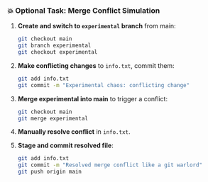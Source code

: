 ### 💥 Optional Task: Merge Conflict Simulation

1. **Create and switch to `experimental` branch** from main:

    ```bash
    git checkout main
    git branch experimental
    git checkout experimental
    ```

2. **Make conflicting changes** to `info.txt`, commit them:

    ```bash
    git add info.txt
    git commit -m "Experimental chaos: conflicting change"
    ```

3. **Merge experimental into main** to trigger a conflict:

    ```bash
    git checkout main
    git merge experimental
    ```

4. **Manually resolve conflict** in `info.txt`.

5. **Stage and commit resolved file**:

    ```bash
    git add info.txt
    git commit -m "Resolved merge conflict like a git warlord"
    git push origin main
    ```

